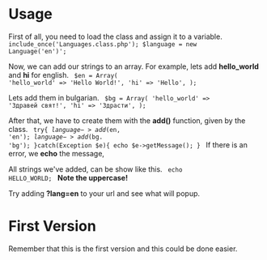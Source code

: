 # Usage
First of all, you need to load the class and assign it to a variable.
<code>
    include_once('Languages.class.php');
    $language = new Language('en')';
</code>

Now, we can add our strings to an array. For example, lets add <b>hello_world</b> and <b>hi</b> for english.
<code>
    $en = Array(
        'hello_world' => 'Hello World!',
        'hi' => 'Hello',
    );
</code>

Lets add them in bulgarian.
<code>
    $bg = Array(
        'hello_world' => 'Здравей свят!',
        'hi' => 'Здрасти',
    );
</code>

After that, we have to create them with the <b>add()</b> function, given by the class.
<code>
    try{
        $language->add($en, 'en');
        $language->add($bg. 'bg');
    }catch(Exception $e){
        echo $e->getMessage();
    }
</code>
If there is an error, we <b>echo</b> the message,

All strings we've added, can be show like this.
<code>
    echo HELLO_WORLD;
</code>
<b>Note the uppercase!</b>

Try adding <b>?lang=en</b> to your url and see what will popup.

# First Version
Remember that this is the first version and this could be done easier.
